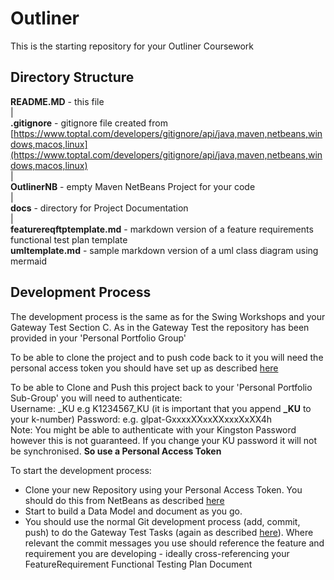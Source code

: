 # Outliner

This is the starting repository for your Outliner Coursework  

## Directory Structure  

**README.MD** - this file  
|  
**.gitignore** - gitignore file created from [https://www.toptal.com/developers/gitignore/api/java,maven,netbeans,windows,macos,linux](https://www.toptal.com/developers/gitignore/api/java,maven,netbeans,windows,macos,linux)  
|  
**OutlinerNB** - empty Maven NetBeans Project for your code  
|  
**docs** - directory for Project Documentation    
    |    
    **featurereqftptemplate.md** - markdown version of a feature requirements functional test plan template  
    **umltemplate.md** - sample markdown version of a uml class diagram using mermaid      

## Development Process

The development process is the same as for the Swing Workshops and your Gateway Test Section C.  As in the Gateway Test the repository has been provided in your 'Personal Portfolio Group'  

To be able to clone the project and to push code back to it you will need the personal access token you should have set up as described [here](https://docs.gitlab.com/ee/user/profile/personal_access_tokens.html#personal-access-tokens)

To be able to Clone and Push this project back to your 'Personal Portfolio Sub-Group' you will need to authenticate:  
Username: <your knumber>_KU   e.g K1234567_KU (it is important that you append **_KU** to your k-number) 
Password: <Personal Access Token> e.g. glpat-GxxxxXXxxXXxxxXxXX4h  
Note: You might be able to authenticate with your Kingston Password however this is not guaranteed. If you change your KU password it will not be synchronised. **So use a Personal Access Token**  

To start the development process:  

- Clone your new Repository using your Personal Access Token. You should do this from NetBeans as described [here](https://canvas.kingston.ac.uk/courses/23335/pages/ci5105-unit1-3-week11)    
- Start to build a Data Model and document as you go.   
- You should use the normal Git development process (add, commit, push) to do the Gateway Test Tasks (again as described [here](https://canvas.kingston.ac.uk/courses/23335/pages/ci5105-unit1-3-week11)). Where relevant the commit messages you use should reference the feature and requirement you are developing - ideally cross-referencing your FeatureRequirement Functional Testing Plan Document 